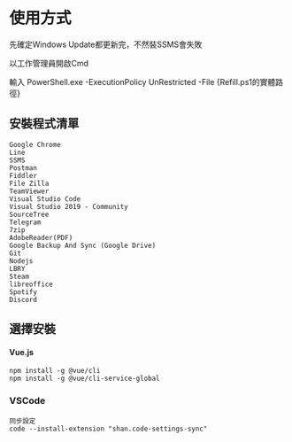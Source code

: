 # 使用方式

先確定Windows Update都更新完，不然裝SSMS會失敗

以工作管理員開啟Cmd

輸入 PowerShell.exe -ExecutionPolicy UnRestricted -File {Refill.ps1的實體路徑}


## 安裝程式清單
```
Google Chrome
Line
SSMS
Postman
Fiddler
File Zilla
TeamViewer
Visual Studio Code
Visual Studio 2019 - Community
SourceTree
Telegram
7zip
AdobeReader(PDF)
Google Backup And Sync (Google Drive)
Git
Nodejs
LBRY
Steam
libreoffice
Spotify
Discord
```

## 選擇安裝

#### Vue.js
```
npm install -g @vue/cli
npm install -g @vue/cli-service-global
```
### VSCode
```
同步設定
code --install-extension "shan.code-settings-sync"
```
